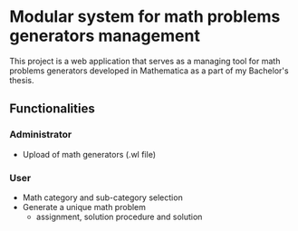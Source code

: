 # Modular system for math problems generators management

This project is a web application that serves as a managing tool for math problems generators developed in Mathematica as a part of my Bachelor's thesis. 

## Functionalities
### Administrator
- Upload of math generators (.wl file)
### User
- Math category and sub-category selection
- Generate a unique math problem
    - assignment, solution procedure and solution